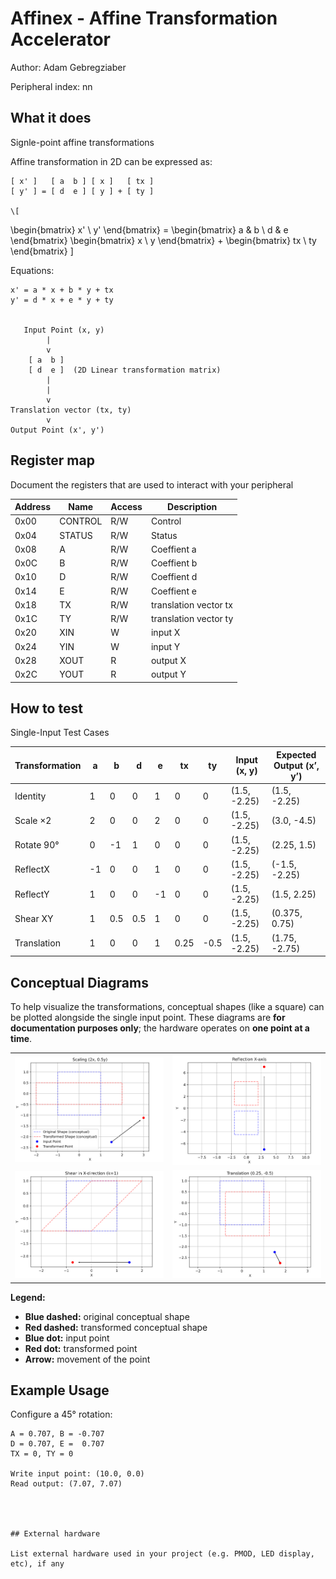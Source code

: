 <!---

This file is used to generate your project datasheet. Please fill in the information below and delete any unused
sections.

The peripheral index is the number TinyQV will use to select your peripheral.  You will pick a free
slot when raising the pull request against the main TinyQV repository, and can fill this in then.  You
also need to set this value as the PERIPHERAL_NUM in your test script.

You can also include images in this folder and reference them in the markdown. Each image must be less than
512 kb in size, and the combined size of all images must be less than 1 MB.
-->

# Affinex - Affine Transformation Accelerator

Author: Adam Gebregziaber

Peripheral index: nn

## What it does

Signle-point affine transformations 

Affine transformation in 2D can be expressed as:

    [ x' ]   [ a  b ] [ x ]   [ tx ]
    [ y' ] = [ d  e ] [ y ] + [ ty ]

    \[
\begin{bmatrix} x' \\ y' \end{bmatrix} = 
\begin{bmatrix} a & b \\ d & e \end{bmatrix} 
\begin{bmatrix} x \\ y \end{bmatrix} + 
\begin{bmatrix} tx \\ ty \end{bmatrix}
\]


Equations:

    x' = a * x + b * y + tx
    y' = d * x + e * y + ty


       Input Point (x, y)
            |
            v
        [ a  b ]
        [ d  e ]  (2D Linear transformation matrix)
            |
            |
            v
    Translation vector (tx, ty)
            v
    Output Point (x', y')



## Register map

Document the registers that are used to interact with your peripheral

| Address | Name       | Access | Description           |
|---------|------------|--------|-----------------------|
| 0x00    | CONTROL    | R/W    | Control               |
| 0x04    | STATUS     | R/W    | Status                |
| 0x08    | A          | R/W    | Coeffient a           |
| 0x0C    | B          | R/W    | Coeffient b           |
| 0x10    | D          | R/W    | Coeffient d           |
| 0x14    | E          | R/W    | Coeffient e           |
| 0x18    | TX         | R/W    | translation vector tx |
| 0x1C    | TY         | R/W    | translation vector ty |
| 0x20    | XIN        | W      | input X               |
| 0x24    | YIN        | W      | input Y               |
| 0x28    | XOUT       | R      | output X              |
| 0x2C    | YOUT       | R      | output Y              |

## How to test

Single-Input Test Cases

| Transformation | a  | b   | d   | e  | tx   | ty   | Input (x, y) | Expected Output (x’, y’) |
| -------------- | -- | --- | --- | -- | ---- | ---- | ------------ | ------------------------ |
| Identity       | 1  | 0   | 0   | 1  | 0    | 0    | (1.5, -2.25) | (1.5, -2.25)             |
| Scale ×2       | 2  | 0   | 0   | 2  | 0    | 0    | (1.5, -2.25) | (3.0, -4.5)              |
| Rotate 90°     | 0  | -1  | 1   | 0  | 0    | 0    | (1.5, -2.25) | (2.25, 1.5)              |
| ReflectX       | -1 | 0   | 0   | 1  | 0    | 0    | (1.5, -2.25) | (-1.5, -2.25)            |
| ReflectY       | 1  | 0   | 0   | -1 | 0    | 0    | (1.5, -2.25) | (1.5, 2.25)              |
| Shear XY       | 1  | 0.5 | 0.5 | 1  | 0    | 0    | (1.5, -2.25) | (0.375, 0.75)            |
| Translation    | 1  | 0   | 0   | 1  | 0.25 | -0.5 | (1.5, -2.25) | (1.75, -2.75)            |


## Conceptual Diagrams

To help visualize the transformations, conceptual shapes (like a square) can be plotted alongside the single input point. These diagrams are **for documentation purposes only**; the hardware operates on **one point at a time**.

<div align="center">
<table>
<tr>
<td><img src="scale.png" alt="Rotation" width="350"></td>
<td><img src="reflection.png" alt="Scaling" width="350"></td>
</tr>
<tr>
<td><img src="shear.png" alt="Horizontal Shear" width="350"></td>
<td><img src="translation.png" alt="Translation" width="350"></td>
</tr>
</table>
</div>

**Legend:**

- **Blue dashed:** original conceptual shape  
- **Red dashed:** transformed conceptual shape  
- **Blue dot:** input point  
- **Red dot:** transformed point  
- **Arrow:** movement of the point


## Example Usage

Configure a 45° rotation:

```text
A = 0.707, B = -0.707
D = 0.707, E =  0.707
TX = 0, TY = 0

Write input point: (10.0, 0.0)
Read output: (7.07, 7.07)




## External hardware

List external hardware used in your project (e.g. PMOD, LED display, etc), if any
